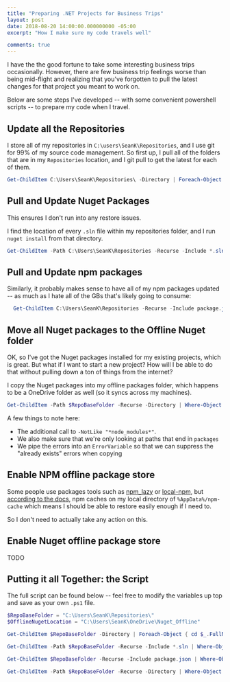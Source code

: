```yaml
---
title: "Preparing .NET Projects for Business Trips"
layout: post
date: 2018-08-20 14:00:00.000000000 -05:00
excerpt: "How I make sure my code travels well"

comments: true
---
```


I have the the good fortune to take some interesting business trips occasionally. However, there are few business trip feelings worse than being mid-flight and realizing that you've forgotten to pull the latest changes for that project you meant to work on.

Below are some steps I've developed -- with some convenient powershell scripts -- to prepare my code when I travel.

## Update all the Repositories

I store all of my repositories in `C:\users\SeanK\Repositories`, and I use git for 99% of my source code management. So first up, I pull all of the folders that are in my `Repositories` location, and I git pull to get the latest for each of them.

```powershell
Get-ChildItem C:\Users\SeanK\Repositories\ -Directory | Foreach-Object { cd $_.FullName; git pull }
```

## Pull and Update Nuget Packages

This ensures I don't run into any restore issues.

I find the location of every `.sln` file within my repositories folder, and I run `nuget install` from that directory.

```powershell
Get-ChildItem -Path C:\Users\SeanK\Repositories -Recurse -Include *.sln | Where-Object { $_.Directory.FullName -NotLike "*node_modules*" } | | Foreach-Object { cd $_.Directory.FullName; nuget install }
```

## Pull and Update npm packages

Similarly, it probably makes sense to have all of my npm packages updated -- as much as I hate all of the GBs that's likely going to consume:

```powershell
  Get-ChildItem C:\Users\SeanK\Repositories -Recurse -Include package.json | Where-Object { $_.Directory.FullName -NotLike "*node_modules*" } | Foreach-Object { cd $_.Directory.FullName; npm install }
```

## Move all Nuget packages to the Offline Nuget folder

OK, so I've got the Nuget packages installed for my existing projects, which is great. But what if I want to start a new project? How will I be able to do that without pulling down a ton of things from the internet?

I copy the Nuget packages into my offline packages folder, which happens to be a OneDrive folder as well (so it syncs across my machines).

 ```powershell
Get-ChildItem -Path $RepoBaseFolder -Recurse -Directory | Where-Object { $_.FullName -NotLike "*node_modules*" -and$_.FullName -like "*packages" } | Foreach-Object { Copy-Item $($_.FullName+"\*.*") $OfflineNugetLocation  -ErrorVariable capturedErrors -ErrorAction SilentlyContinue; $capturedErrors | foreach-object { if ($_ -notmatch "already exists") { write-error $_ }}}
 ```

A few things to note here:

* The additional call to `-NotLike "*node_modules*"`.
* We also make sure that we're only looking at paths that end in `packages`
* We pipe the errors into an `ErrorVariable` so that we can suppress the "already exists" errors when copying

## Enable NPM offline package store

Some people use packages tools such as [npm_lazy](https://github.com/mixu/npm_lazy) or [local-npm](https://github.com/nolanlawson/local-npm), but [according to the docs](https://docs.npmjs.com/cli/cache), npm caches on my local directory of `%AppData%/npm-cache` which means I should be able to restore easily enough if I need to.

So I don't need to actually take any action on this.

## Enable Nuget offline package store

 TODO

## Putting it all Together: the Script

The full script can be found below -- feel free to modify the variables up top and save as your own `.ps1` file.

```powershell
$RepoBaseFolder = "C:\Users\SeanK\Repositories\"
$OfflineNugetLocation = "C:\Users\SeanK\OneDrive\Nuget_Offline"

Get-ChildItem $RepoBaseFolder -Directory | Foreach-Object { cd $_.FullName; git pull }

Get-ChildItem -Path $RepoBaseFolder -Recurse -Include *.sln | Where-Object { $_.Directory.FullName -NotLike "*node_modules*" } | Foreach-Object { cd $_.Directory.FullName; nuget install }

Get-ChildItem $RepoBaseFolder -Recurse -Include package.json | Where-Object { $_.Directory.FullName -NotLike "*node_modules*" } | Foreach-Object { cd $_.Directory.FullName; npm install }

Get-ChildItem -Path $RepoBaseFolder -Recurse -Directory | Where-Object { $_.FullName -NotLike "*node_modules*" -and$_.FullName -like "*packages" } | Foreach-Object { Copy-Item $($_.FullName+"\*.*") $OfflineNugetLocation  -ErrorVariable capturedErrors -ErrorAction SilentlyContinue; $capturedErrors | foreach-object { if ($_ -notmatch "already exists") { write-error $_ }}}
```